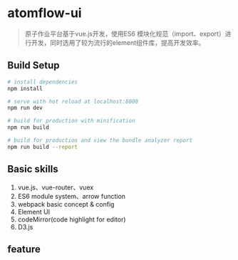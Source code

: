 # atomflow-ui

> 原子作业平台基于vue.js开发，使用ES6 模块化规范（import、export）进行开发，同时选用了较为流行的element组件库，提高开发效率。

## Build Setup

``` bash
# install dependencies
npm install

# serve with hot reload at localhost:8080
npm run dev

# build for production with minification
npm run build

# build for production and view the bundle analyzer report
npm run build --report
```

## Basic skills
1. vue.js、vue-router、vuex
2. ES6 module system、arrow function
3. webpack basic concept & config
4. Element UI
5. codeMirror(code highlight for editor)
6. D3.js

## feature
